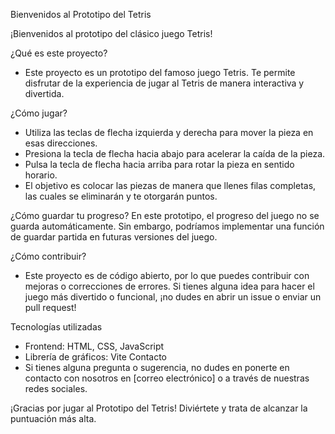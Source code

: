 Bienvenidos al Prototipo del Tetris

¡Bienvenidos al prototipo del clásico juego Tetris!

¿Qué es este proyecto?
- Este proyecto es un prototipo del famoso juego Tetris. Te permite disfrutar de la experiencia de jugar al Tetris de manera interactiva y divertida.

¿Cómo jugar?
- Utiliza las teclas de flecha izquierda y derecha para mover la pieza en esas direcciones.
- Presiona la tecla de flecha hacia abajo para acelerar la caída de la pieza.
- Pulsa la tecla de flecha hacia arriba para rotar la pieza en sentido horario.
- El objetivo es colocar las piezas de manera que llenes filas completas, las cuales se eliminarán y te otorgarán puntos.

¿Cómo guardar tu progreso?
En este prototipo, el progreso del juego no se guarda automáticamente. Sin embargo, podríamos implementar una función de guardar partida en futuras versiones del juego.

¿Cómo contribuir?
- Este proyecto es de código abierto, por lo que puedes contribuir con mejoras o correcciones de errores. Si tienes alguna idea para hacer el juego más divertido o funcional, ¡no dudes en abrir un issue o enviar un pull request!

Tecnologías utilizadas
- Frontend: HTML, CSS, JavaScript
- Librería de gráficos: Vite
Contacto
- Si tienes alguna pregunta o sugerencia, no dudes en ponerte en contacto con nosotros en [correo electrónico] o a través de nuestras redes sociales.

¡Gracias por jugar al Prototipo del Tetris! Diviértete y trata de alcanzar la puntuación más alta.
